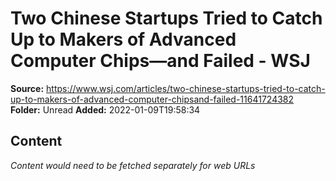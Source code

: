 # Two Chinese Startups Tried to Catch Up to Makers of Advanced Computer Chips—and Failed - WSJ

**Source:** https://www.wsj.com/articles/two-chinese-startups-tried-to-catch-up-to-makers-of-advanced-computer-chipsand-failed-11641724382
**Folder:** Unread
**Added:** 2022-01-09T19:58:34




## Content
*Content would need to be fetched separately for web URLs*
